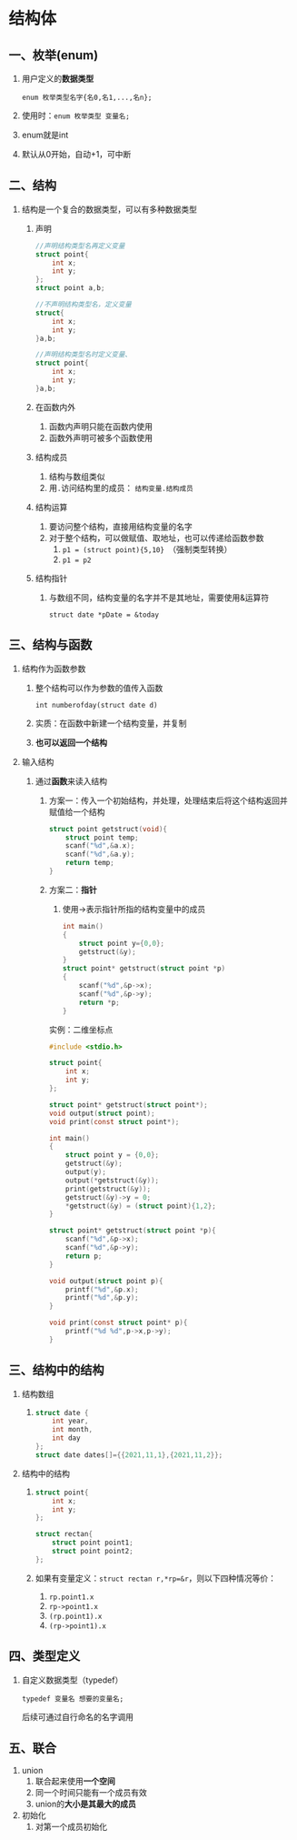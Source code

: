 # 结构体

## 一、枚举(enum)

1. 用户定义的**数据类型**

   `enum 枚举类型名字{名0,名1,...,名n};`

2. 使用时：`enum 枚举类型 变量名;  `

3. enum就是int

4. 默认从0开始，自动+1，可中断



## 二、结构

1. 结构是一个复合的数据类型，可以有多种数据类型

   1. 声明

      ```c
      //声明结构类型名再定义变量
      struct point{
          int x;
          int y;
      };
      struct point a,b;
      
      //不声明结构类型名，定义变量
      struct{
          int x;
          int y;
      }a,b;
      
      //声明结构类型名时定义变量、
      struct point{
          int x;
          int y;
      }a,b;
      ```

   2. 在函数内外

      1. 函数内声明只能在函数内使用
      2. 函数外声明可被多个函数使用

   3. 结构成员

      1. 结构与数组类似
      2. 用`.`访问结构里的成员： `结构变量.结构成员`

   4. 结构运算

      1. 要访问整个结构，直接用结构变量的名字
      2. 对于整个结构，可以做赋值、取地址，也可以传递给函数参数
         1. `p1 = (struct point){5,10} `（强制类型转换）
         2. `p1 = p2`  

   5. 结构指针

      1. 与数组不同，结构变量的名字并不是其地址，需要使用&运算符

         `struct date *pDate = &today`

      
   
## 三、结构与函数
   
   1. 结构作为函数参数
   
      1. 整个结构可以作为参数的值传入函数
   
         `int numberofday(struct date d)`
   
      2. 实质：在函数中新建一个结构变量，并复制
   
      3. **也可以返回一个结构**
      
   2. 输入结构
   
      1. 通过**函数**来读入结构
   
         1. 方案一：传入一个初始结构，并处理，处理结束后将这个结构返回并赋值给一个结构
   
            ```c
            struct point getstruct(void){
                struct point temp;
                scanf("%d",&a.x);
                scanf("%d",&a.y);
                return temp;
            }
            ```
   
         2. 方案二：**指针**
   
            1. 使用->表示指针所指的结构变量中的成员
   
               ```c
               int main()
               {
                   struct point y={0,0};
                   getstruct(&y);
               }
               struct point* getstruct(struct point *p)
               {
                   scanf("%d",&p->x);
                   scanf("%d",&p->y);
                   return *p;
               }
               ```
   
            实例：二维坐标点
            
            ```c
            #include <stdio.h>
            
            struct point{
                int x;
                int y;
            };
            
            struct point* getstruct(struct point*);
            void output(struct point);
            void print(const struct point*);
            
            int main()
            {
                struct point y = {0,0};
                getstruct(&y);
                output(y);
                output(*getstruct(&y));
                print(getstruct(&y));
                getstruct(&y)->y = 0;
                *getstruct(&y) = (struct point){1,2};
            }
            
            struct point* getstruct(struct point *p){
                scanf("%d",&p->x);
                scanf("%d",&p->y);
                return p;
            }
            
            void output(struct point p){
                printf("%d",&p.x);
                printf("%d",&p.y);
            }
            
            void print(const struct point* p){
                printf("%d %d",p->x,p->y);
            }
            ```
            
            
   

## 三、结构中的结构

1. 结构数组

   1. ``` c
      struct date {
          int year,
          int month,
          int day
      };
      struct date dates[]={{2021,11,1},{2021,11,2}};
      ```

2. 结构中的结构

   1. ```c
      struct point{
          int x;
          int y;
      };
      
      struct rectan{
          struct point point1;
          struct point point2;
      };
      ```

   2. 如果有变量定义：`struct rectan r,*rp=&r`，则以下四种情况等价：

      1. `rp.point1.x`
      2. `rp->point1.x`
      3. `(rp.point1).x`
      4. `(rp->point1).x`

## 四、类型定义

1. 自定义数据类型（typedef）

   `typedef 变量名 想要的变量名;`

   后续可通过自行命名的名字调用

## 五、联合

1. union
   1. 联合起来使用**一个空间**
   2. 同一个时间只能有一个成员有效
   3. union的**大小是其最大的成员**
2. 初始化
   1. 对第一个成员初始化

